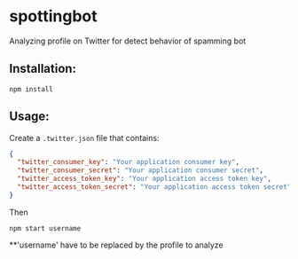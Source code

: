 # spottingbot
Analyzing profile on Twitter for detect behavior of spamming bot

## Installation:

`npm install`

## Usage: 

Create a `.twitter.json` file that contains:

```json
{
  "twitter_consumer_key": "Your application consumer key",
  "twitter_consumer_secret": "Your application consumer secret",
  "twitter_access_token_key": "Your application access token key",
  "twitter_access_token_secret": "Your application access token secret"
}
```

Then

`npm start username`

**'username' have to be replaced by the profile to analyze
